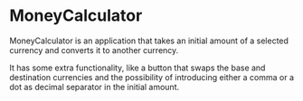 # MoneyCalculator
MoneyCalculator is an application that takes an initial amount of a selected currency and converts it to another currency.

It has some extra functionality, like a button that swaps the base and destination currencies and the possibility of introducing either a comma 
or a dot as decimal separator in the initial amount.
